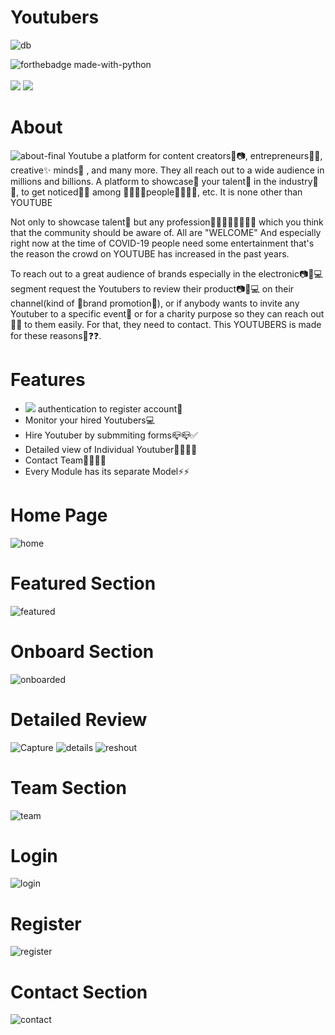 # Youtubers
![db](https://user-images.githubusercontent.com/69143883/123768542-0b624780-d8e6-11eb-9a4e-0aab7c56ff8f.gif)

![forthebadge made-with-python](http://ForTheBadge.com/images/badges/made-with-python.svg)<br><br>
<img src="https://img.shields.io/badge/Django-092E20?style=for-the-badge&logo=django&logoColor=green&width=400%">
<img src="https://img.shields.io/badge/PostgreSQL-316192?style=for-the-badge&logo=postgresql&logoColor=white"><br>

# About
![about-final](https://user-images.githubusercontent.com/69143883/123825902-e76e2880-d91c-11eb-8082-30a96d803d18.png)
Youtube a platform for content creators👦📷, entrepreneurs👨‍💼, creative✨ minds🤯 , and many more. They all reach out to a wide audience in millions and billions. A platform to showcase🤹 your talent🎨 in the industry🏢🏢, to get noticed🤳🤳 among 👨‍👨‍👦‍👦people👨‍👨‍👦‍👦, etc. It is none other than YOUTUBE

Not only to showcase talent🎨 but any profession👨‍💼👨‍🎤🤾‍♂️🏊‍♂️ which you think that the community should be aware of. All are "WELCOME" And especially right now at the time of COVID-19 people need some entertainment that's the reason the crowd on YOUTUBE has increased in the past years.

To reach out to a great audience of brands especially in the electronic📷📱💻 segment request the Youtubers to review their product📷📱💻 on their channel(kind of 🎉brand promotion🎉), or if anybody wants to invite any Youtuber to a specific event🎉 or for a charity purpose so they can reach out📮📧 to them easily. For that, they need to contact. This YOUTUBERS is made for these reasons🤔❓❓.


# Features
 - <img src="https://img.shields.io/badge/Facebook-1877F2?style=for-the-badge&logo=facebook&logoColor=white"> authentication to register account🔐
 - Monitor your hired Youtubers💻
 - Hire Youtuber by submmiting forms📪📪✅
 - Detailed view of Individual Youtuber📙📕📘📗
 - Contact Team👨‍👨‍👦‍👦
 - Every Module has its separate Model⚡⚡

# Home Page
![home](https://user-images.githubusercontent.com/69143883/125152812-ec2cab00-e16c-11eb-9613-020a00d5be47.PNG)


# Featured Section
![featured](https://user-images.githubusercontent.com/69143883/125652175-7153483c-c3e9-4f58-8f7d-4b63a2a7a07c.PNG)

# Onboard Section
![onboarded](https://user-images.githubusercontent.com/69143883/125652361-b6a83f53-d5d1-42e9-be51-1210c9f8d791.PNG)

# Detailed Review
![Capture](https://user-images.githubusercontent.com/69143883/126069045-c4dd6dca-0150-4012-a51b-d86cdd9b4cad.PNG)
![details](https://user-images.githubusercontent.com/69143883/126069189-b7d3e5ea-2555-48d9-9a3a-cbf52d67acc8.PNG)
![reshout](https://user-images.githubusercontent.com/69143883/126069196-db6d6b19-cfce-4f00-989e-bd0c700f1a41.PNG)



# Team Section
![team](https://user-images.githubusercontent.com/69143883/125652374-6f5ad78a-2293-453a-a7dd-290f8d2e9c0e.PNG)

# Login
![login](https://user-images.githubusercontent.com/69143883/125652651-651d7aeb-b224-4586-96fa-42a512a6fce8.PNG)

# Register
![register](https://user-images.githubusercontent.com/69143883/125652676-8ea9b654-6cc4-4908-896e-1687f68f0b45.PNG)

# Contact Section 
![contact](https://user-images.githubusercontent.com/69143883/125652786-d89f7da3-aea2-4f73-bd64-39e498d1ae7a.PNG)




